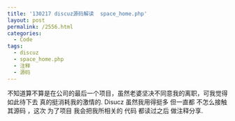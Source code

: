 ```yaml
---
title: '130217 discuz源码解读  space_home.php'
layout: post
permalink: /2556.html
categories:
  - Code
tags:
  - discuz
  - space_home.php
  - 注释
  - 源码
---
```

不知道算不算是在公司的最后一个项目，虽然老婆坚决不同意我的离职，可我觉得 如此待下去 真的挺消耗我的激情的. Disucz 虽然我用得挺多 但一直都 不怎么接触其源码 ，这次 为了项目 我会把我所相关的 代码 都读过之后 做注释分享.